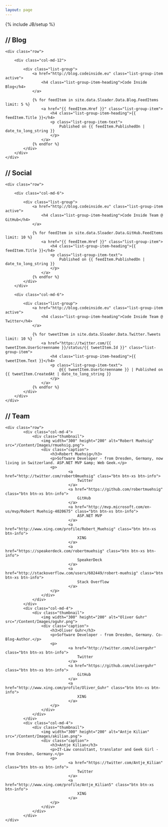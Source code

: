 ```yaml
---
layout: page
---
```

{% include JB/setup %}

<section>
    <h2><strong>//</strong> Blog</h2>

    <div class="row">

        <div class="col-md-12">

            <div class="list-group">
                <a href="http://blog.codeinside.eu" class="list-group-item active">
                    <h4 class="list-group-item-heading">Code Inside Blog</h4>
                </a>
				
				{% for feedItem in site.data.Sloader.Data.Blog.FeedItems limit: 5 %}
					<a href="{{ feedItem.Href }}" class="list-group-item">
                        <h4 class="list-group-item-heading">{{ feedItem.Title }}</h4>
                        <p class="list-group-item-text">
                            Published on {{ feedItem.PublishedOn | date_to_long_string }}
                        </p>
                    </a>
				{% endfor %}
            </div>
        </div>
    </div>
</section>

<section>
    <h2><strong>//</strong> Social</h2>

    <div class="row">

        <div class="col-md-6">

            <div class="list-group">
                <a href="http://blog.codeinside.eu" class="list-group-item active">
                    <h4 class="list-group-item-heading">Code Inside Team @ GitHub</h4>
                </a>
				
				{% for feedItem in site.data.Sloader.Data.GitHub.FeedItems limit: 10 %}
					<a href="{{ feedItem.Href }}" class="list-group-item">
                        <h4 class="list-group-item-heading">{{ feedItem.Title }}</h4>
                        <p class="list-group-item-text">
                            Published on {{ feedItem.PublishedOn | date_to_long_string }}
                        </p>
                    </a>
				{% endfor %}
            </div>
        </div>
        
        <div class="col-md-6">

            <div class="list-group">
                <a href="http://blog.codeinside.eu" class="list-group-item active">
                    <h4 class="list-group-item-heading">Code Inside Team @ Twitter</h4>
                </a>
				
				{% for tweetItem in site.data.Sloader.Data.Twitter.Tweets limit: 10 %}
					<a href="https://twitter.com/{{ tweetItem.UserScreenname }}/status/{{ tweetItem.Id }}" class="list-group-item">
                        <h4 class="list-group-item-heading">{{ tweetItem.Text }}</h4>
                        <p class="list-group-item-text">
                            @{{ tweetItem.UserScreenname }} | Published on {{ tweetItem.CreatedAt | date_to_long_string }}
                        </p>
                    </a>
				{% endfor %}
            </div>
        </div>
    </div>
</section>

<section>
    <h2><strong>//</strong>&nbsp;Team</h2>

    <div class="row">
            <div class="col-md-4">
                <div class="thumbnail">
                    <img width="300" height="200" alt="Robert Muehsig" src="/Content/Images/rmuehsig.png">
                    <div class="caption">
                        <h3>Robert Muehsig</h3>
                        <p>Software Developer - from Dresden, Germany, now living in Switzerland. ASP.NET MVP &amp; Web Geek.</p>
                        <p>
                                <a href="http://twitter.com/robert0muehsig" class="btn btn-xs btn-info">
                                    Twitter
                                </a>
                                <a href="https://github.com/robertmuehsig" class="btn btn-xs btn-info">
                                    GitHub
                                </a>
                                <a href="http://mvp.microsoft.com/en-us/mvp/Robert Muehsig-4020675" class="btn btn-xs btn-info">
                                    ASP.NET MVP
                                </a>
                                <a href="http://www.xing.com/profile/Robert_Muehsig" class="btn btn-xs btn-info">
                                    XING
                                </a>
                                <a href="https://speakerdeck.com/robertmuehsig" class="btn btn-xs btn-info">
                                    SpeakerDeck
                                </a>
                                <a href="http://stackoverflow.com/users/602449/robert-muehsig" class="btn btn-xs btn-info">
                                    Stack Overflow
                                </a>
                        </p>
                    </div>
                </div>
            </div>
            <div class="col-md-4">
                <div class="thumbnail">
                    <img width="300" height="200" alt="Oliver Guhr" src="/Content/Images/oguhr.png">
                    <div class="caption">
                        <h3>Oliver Guhr</h3>
                        <p>Software Developer - from Dresden, Germany. Co-Blog-Author.</p>
                        <p>
                                <a href="http://twitter.com/oliverguhr" class="btn btn-xs btn-info">
                                    Twitter
                                </a>
                                <a href="https://github.com/oliverguhr" class="btn btn-xs btn-info">
                                    GitHub
                                </a>
                                <a href="http://www.xing.com/profile/Oliver_Guhr" class="btn btn-xs btn-info">
                                    XING
                                </a>
                        </p>
                    </div>
                </div>
            </div>
            <div class="col-md-4">
                <div class="thumbnail">
                    <img width="300" height="200" alt="Antje Kilian" src="/Content/Images/akilian.png">
                    <div class="caption">
                        <h3>Antje Kilian</h3>
                        <p>IT-Law consultant, translator and Geek Girl - from Dresden, Germany.</p>
                        <p>
                                <a href="https://twitter.com/Antje_Kilian" class="btn btn-xs btn-info">
                                    Twitter
                                </a>
                                <a href="http://www.xing.com/profile/Antje_Kilian5" class="btn btn-xs btn-info">
                                    XING
                                </a>
                        </p>
                    </div>
                </div>
            </div>
    </div>
</section>
